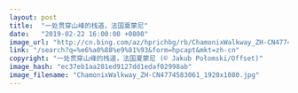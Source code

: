 ```yaml
---
layout: post
title:  "一处贯穿山峰的栈道，法国夏蒙尼"
date:   "2019-02-22 16:00:00 +0800"
image_url: "http://cn.bing.com/az/hprichbg/rb/ChamonixWalkway_ZH-CN4774583061_1920x1080.jpg"
link: "/search?q=%e6%a0%88%e9%81%93&form=hpcapt&mkt=zh-cn"
copyright: "一处贯穿山峰的栈道，法国夏蒙尼 (© Jakub Połomski/Offset)"
image_hash: "ec37eb1aa281ed9127dd1edaf02998ab"
image_filename: "ChamonixWalkway_ZH-CN4774583061_1920x1080.jpg"
---
```

